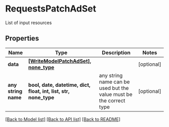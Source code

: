 # RequestsPatchAdSet

List of input resources

## Properties
Name | Type | Description | Notes
------------ | ------------- | ------------- | -------------
**data** | [**[WriteModelPatchAdSet], none_type**](WriteModelPatchAdSet.md) |  | [optional] 
**any string name** | **bool, date, datetime, dict, float, int, list, str, none_type** | any string name can be used but the value must be the correct type | [optional]

[[Back to Model list]](../README.md#documentation-for-models) [[Back to API list]](../README.md#documentation-for-api-endpoints) [[Back to README]](../README.md)


